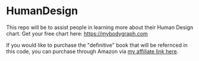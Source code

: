 # HumanDesign
This repo will be to assist people in learning more about their Human Design chart. Get your free chart here:  https://mybodygraph.com

If you would like to purchase the "definitive" book that will be refernced in this code, you can purchase through Amazon via [my affiliate link here](https://amzn.to/3rdomd4).
